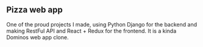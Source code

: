## Pizza web app

One of the proud projects I made, using Python Django for the backend and making RestFul API and React + Redux for the frontend. It is a kinda Dominos web app clone.
